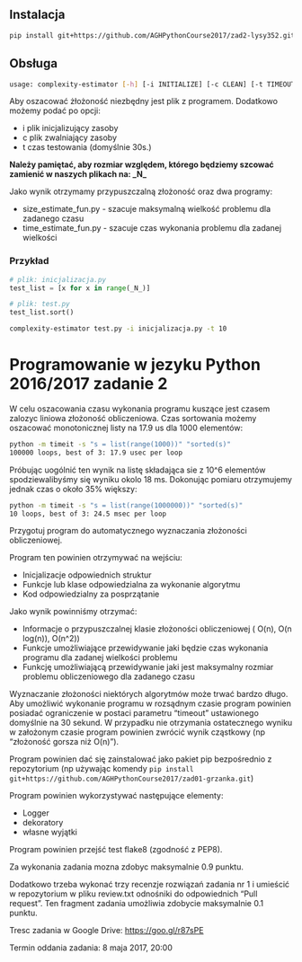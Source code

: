 ## Instalacja
```bash
pip install git+https://github.com/AGHPythonCourse2017/zad2-lysy352.git
```

## Obsługa
```bash
usage: complexity-estimator [-h] [-i INITIALIZE] [-c CLEAN] [-t TIMEOUT] main
```

Aby oszacować żłożoność niezbędny jest plik z programem.
Dodatkowo możemy podać po opcji:
 - i plik inicjalizujący zasoby
 - c plik zwalniający zasoby
 - t czas testowania (domyślnie 30s.)
 
<b>Należy pamiętać, aby rozmiar względem, którego będziemy szcować zamienić w naszych plikach na: \_N\_</b><br>

Jako wynik otrzymamy przypuszczalną złożoność oraz dwa programy:
- size_estimate_fun.py - szacuje maksymalną wielkość problemu dla zadanego czasu
- time_estimate_fun.py - szacuje czas wykonania problemu dla zadanej wielkości 

### Przykład
```python
# plik: inicjalizacja.py
test_list = [x for x in range(_N_)]
```

```python
# plik: test.py
test_list.sort()
```

```bash
complexity-estimator test.py -i inicjalizacja.py -t 10
```


# Programowanie w jezyku Python 2016/2017 zadanie 2

W celu oszacowania czasu wykonania programu kuszące jest czasem zalozyc liniowa złożoność obliczeniowa.
Czas sortowania możemy oszacować monotonicznej listy na 17.9 us dla 1000 elementów:

```bash
python -m timeit -s "s = list(range(1000))" "sorted(s)"
100000 loops, best of 3: 17.9 usec per loop
```


Próbując uogólnić ten wynik na listę składająca sie z 10^6 elementów spodziewalibyśmy się wyniku okolo 18 ms. Dokonując pomiaru otrzymujemy jednak czas o około 35% większy: 

```bash
python -m timeit -s "s = list(range(1000000))" "sorted(s)"
10 loops, best of 3: 24.5 msec per loop
```


Przygotuj program do automatycznego wyznaczania złożoności obliczeniowej.

Program ten powinien otrzymywać na wejściu:
 -  Inicjalizacje odpowiednich struktur
 - Funkcje lub klase odpowiedzialna za wykonanie algorytmu
 - Kod odpowiedzialny za posprzątanie

Jako wynik powinniśmy otrzymać:
 - Informacje o przypuszczalnej klasie złożoności obliczeniowej ( O(n), O(n log(n)), O(n^2))
 - Funkcje umożliwiające przewidywanie jaki będzie czas wykonania programu dla zadanej wielkości problemu
 - Funkcję umożliwiającą przewidywanie jaki jest maksymalny rozmiar problemu obliczeniowego dla zadanego czasu

Wyznaczanie złożoności niektórych algorytmów może trwać bardzo długo. Aby umożliwić wykonanie programu w rozsądnym czasie program powinien posiadać ograniczenie w postaci parametru “timeout” ustawionego domyślnie na 30 sekund. W przypadku nie otrzymania ostatecznego wyniku w założonym czasie program powinien zwrócić wynik cząstkowy (np “złożoność gorsza niż O(n)”).

Program powinien dać się zainstalować jako pakiet pip bezpośrednio z repozytorium (np używając komendy 
`pip install git+https://github.com/AGHPythonCourse2017/zad01-grzanka.git`)

Program powinien wykorzystywać następujące elementy:
 - Logger
 - dekoratory
 - własne wyjątki

Program powinien przejść test flake8 (zgodność z PEP8).

Za wykonania zadania mozna zdobyc maksymalnie 0.9 punktu.

Dodatkowo trzeba wykonać trzy recenzje rozwiązań zadania nr 1 i umieścić w repozytorium w pliku review.txt odnośniki do odpowiednich “Pull request”. Ten fragment zadania umożliwia zdobycie maksymalnie 0.1 punktu.

Tresc zadania w Google Drive: https://goo.gl/r87sPE

Termin oddania zadania: 8 maja 2017, 20:00
